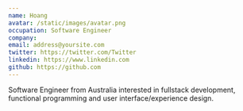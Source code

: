 ```yaml
---
name: Hoang
avatar: /static/images/avatar.png
occupation: Software Engineer
company:
email: address@yoursite.com
twitter: https://twitter.com/Twitter
linkedin: https://www.linkedin.com
github: https://github.com
---
```


Software Engineer from Australia interested in fullstack development, functional programming and user interface/experience design.
